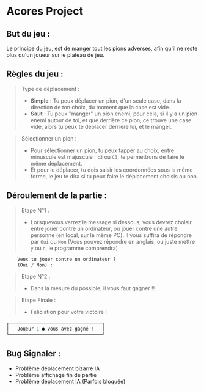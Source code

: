 # Acores Project

## But du jeu :
Le principe du jeu, est de manger tout les pions adverses, afin qu'il ne reste plus qu'un joueur sur le plateau de jeu.

## Règles du jeu :

> Type de déplacement :
> - **Simple** : Tu peux déplacer un pion, d'un seule case, dans la direction de ton choix, du moment que la case est vide.
> - **Saut** : Tu peux "manger" un pion enemi, pour cela, si il y a un pion enemi autour de toi, et que derrière ce pion, ce trouve une case vide, alors tu peux te déplacer derrière lui, et le manger.

> Sélectionner un pion : 
>  - Pour sélectionner un pion, tu peux tapper au choix, entre minuscule est majuscule : `c3` ou `C3`, te permettrons de faire le même déplacement.
>  - Et pour le déplacer, tu dois saisir les coordonnées sous la même forme, le jeu te dira si tu peux faire le déplacement choisis ou non.

## Déroulement de la partie :

> Etape N°1 : 
>  - Lorsquevous verrez le message si dessous, vous devrez choisir entre jouer contre un ordinateur, ou jouer contre une autre personne (en local, sur le même PC). Il vous suffira de répondre par `Oui` ou `Non` (Vous pouvez répondre en anglais, ou juste mettre `y` ou `n`, le programme comprendra)
```py
	Veux tu jouer contre un ordinateur ?
	(Oui / Non) :
```
> Etape N°2 : 
>  - Dans la mesure du possible, il vous faut gagner !! 

> Etape Finale : 
> - Féliciation pour votre victoire ! 
```py
┌──────────────────────────────────┐
│   Joueur 1 ● vous avez gagné !   │
└──────────────────────────────────┘
```
## Bug Signaler :

- Problème déplacement bizarre IA
- Problème affichage fin de partie
- Problème déplacement IA (Parfois bloquée)
